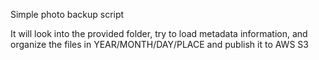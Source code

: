 Simple photo backup script

It will look into the provided folder, try to load metadata information, and organize the files in YEAR/MONTH/DAY/PLACE and publish it to AWS S3